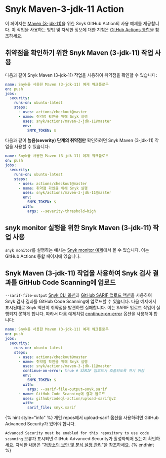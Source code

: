 # Snyk Maven-3-jdk-11 Action

이 페이지는 [Maven (3-jdk-11)](https://github.com/snyk/actions/tree/master/maven-3-jdk-11)을 위한 Snyk GitHub Action의 사용 예제를 제공합니다. 이 작업을 사용하는 방법 및 자세한 정보에 대한 지침은 [GitHub Actions 통합](https://docs.snyk.io/integrations/ci-cd-integrations/github-actions-integration)을 참조하세요.

## 취약점을 확인하기 위한 Snyk Maven (3-jdk-11) 작업 사용

다음과 같이 Snyk Maven (3-jdk-11) 작업을 사용하여 취약점을 확인할 수 있습니다:

```yaml
name: Snyk를 사용한 Maven (3-jdk-11) 예제 워크플로우
on: push
jobs:
  security:
    runs-on: ubuntu-latest
    steps:
      - uses: actions/checkout@master
      - name: 취약점 확인을 위해 Snyk 실행
        uses: snyk/actions/maven-3-jdk-11@master
        env:
          SNYK_TOKEN: $
```

다음과 같이 **높음(severity) 단계의 취약점만** 확인하려면 Snyk Maven (3-jdk-11) 작업을 사용할 수 있습니다:

```yaml
name: Snyk를 사용한 Maven (3-jdk-11) 예제 워크플로우
on: push
jobs:
  security:
    runs-on: ubuntu-latest
    steps:
      - uses: actions/checkout@master
      - name: 취약점 확인을 위해 Snyk 실행
        uses: snyk/actions/maven-3-jdk-11@master
        env:
          SNYK_TOKEN: $
        with:
          args: --severity-threshold=high
```

## snyk monitor 실행을 위한 Snyk Maven (3-jdk-11) 작업 사용

`snyk monitor`를 실행하는 예시는 [Snyk monitor 예제](https://docs.snyk.io/integrations/ci-cd-integrations/github-actions-integration#snyk-monitor-example)에서 볼 수 있습니다. 이는 GitHub Actions 통합 페이지에 있습니다.

## Snyk Maven (3-jdk-11) 작업을 사용하여 Snyk 검사 결과를 GitHub Code Scanning에 업로드

`--sarif-file-output` [Snyk CLI 옵션](https://docs.snyk.io/snyk-cli/cli-reference)과 [GitHub SARIF 업로드 액션](https://docs.github.com/en/code-security/secure-coding/uploading-a-sarif-file-to-github)을 사용하여 Snyk 검사 결과를 GitHub Code Scanning에 업로드할 수 있습니다. 다음 예제에서 표시된대로 Snyk 액션이 취약점을 발견하면 실패합니다. 이는 SARIF 업로드 작업이 실행되지 못하게 합니다. 따라서 다음 예제처럼 [continue-on-error](https://docs.github.com/en/actions/reference/workflow-syntax-for-github-actions#jobsjob_idstepscontinue-on-error) 옵션을 사용해야 합니다:

```yaml
name: Snyk를 사용한 Maven (3-jdk-11) 예제 워크플로우
on: push
jobs:
  security:
    runs-on: ubuntu-latest
    steps:
      - uses: actions/checkout@master
      - name: 취약점 확인을 위해 Snyk 실행
        uses: snyk/actions/maven-3-jdk-11@master
        continue-on-error: true # SARIF 업로드가 호출되도록 하기 위함
        env:
          SNYK_TOKEN: $
        with:
          args: --sarif-file-output=snyk.sarif
      - name: GitHub Code Scanning에 결과 업로드
        uses: github/codeql-action/upload-sarif@v2
        with:
          sarif_file: snyk.sarif
```

{% hint style="info" %}
개인 repos에서 upload-sarif 옵션을 사용하려면 GitHub Advanced Security가 있어야 합니다.

`Advanced Security must be enabled for this repository to use code scanning` 오류가 표시되면 GitHub Advanced Security가 활성화되어 있는지 확인하세요. 자세한 내용은 "[저장소의 보안 및 분석 설정 관리](https://docs.github.com/en/repositories/managing-your-repositorys-settings-and-features/enabling-features-for-your-repository/managing-security-and-analysis-settings-for-your-repository)"을 참조하세요.
{% endhint %}
